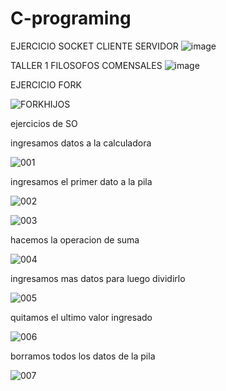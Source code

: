 # C-programing
EJERCICIO SOCKET CLIENTE SERVIDOR
![image](https://user-images.githubusercontent.com/29224671/225476726-7372e644-0580-48fb-99b4-c8f8fe564e72.png)


TALLER 1 FILOSOFOS COMENSALES
![image](https://user-images.githubusercontent.com/29224671/223501130-65013031-3762-4687-a1e3-0d5c655bea80.png)


EJERCICIO FORK

![FORKHIJOS](https://user-images.githubusercontent.com/29224671/220223392-eb352def-ea36-40c7-9baf-175b8ce7eecc.png)

ejercicios de SO

ingresamos datos a la calculadora

![001](https://user-images.githubusercontent.com/29224671/217351858-d6acd7f2-07ed-4200-837a-8f2fa257db92.png)

ingresamos el primer dato a la pila

![002](https://user-images.githubusercontent.com/29224671/217351920-dc850cd9-2376-4795-8b11-748b18b060d7.png)


![003](https://user-images.githubusercontent.com/29224671/217351927-bd7c1f48-73e7-4cdc-a65f-6571cfaaaead.png)

hacemos la operacion de suma

![004](https://user-images.githubusercontent.com/29224671/217351932-848b6516-ad80-4847-b6e0-8319e6e18a73.png)

ingresamos mas datos para luego dividirlo

![005](https://user-images.githubusercontent.com/29224671/217351935-79f56435-9316-4623-ac11-3a798a164601.png)

quitamos el ultimo valor ingresado

![006](https://user-images.githubusercontent.com/29224671/217351943-33506d51-6674-41eb-8fde-00d1a9e605ea.png)

borramos todos los datos de la pila

![007](https://user-images.githubusercontent.com/29224671/217351953-b80327e2-0059-41cd-b3b1-3dfbebe6f55b.png)
